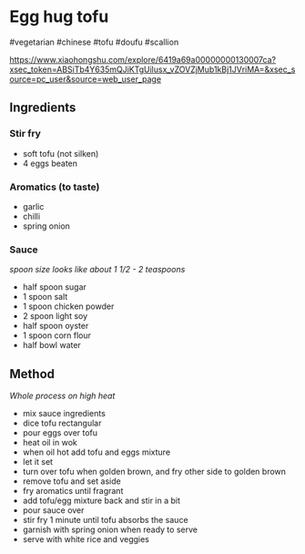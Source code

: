# Egg hug tofu

#vegetarian #chinese #tofu #doufu #scallion

https://www.xiaohongshu.com/explore/6419a69a00000000130007ca?xsec_token=ABSiTb4Y635mQJiKTgUilusx_vZOVZjMub1kBj1JVriMA=&xsec_source=pc_user&source=web_user_page

## Ingredients

### Stir fry
- soft tofu (not silken)
- 4 eggs beaten

### Aromatics (to taste)
- garlic
- chilli
- spring onion

### Sauce
*spoon size looks like about 1 1/2 - 2 teaspoons*
- half spoon sugar
- 1 spoon salt
- 1 spoon chicken powder
- 2 spoon light soy
- half spoon oyster
- 1 spoon corn flour
- half bowl water

## Method
*Whole process on high heat*
- mix sauce ingredients
- dice tofu rectangular
- pour eggs over tofu
- heat oil in wok
- when oil hot add tofu and eggs mixture
- let it set 
- turn over tofu when golden brown, and fry other side to golden brown
- remove tofu and set aside
- fry aromatics until fragrant
- add tofu/egg mixture back and stir in a bit
- pour sauce over
- stir fry 1 minute until tofu absorbs the sauce
- garnish with spring onion when ready to serve
- serve with white rice and veggies
